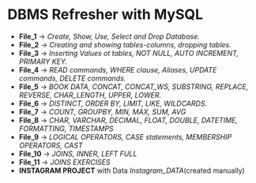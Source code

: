 # DBMS Refresher with MySQL
* **File_1** -> *Create, Show, Use, Select and Drop Database.*
* **File_2** -> *Creating and showing tables-columns, dropping tables.*
* **File_3** -> *Inserting Values ot tables, NOT NULL, AUTO INCREMENT, PRIMARY KEY.*
* **File_4** -> *READ commands, WHERE clause, Aliases, UPDATE commands, DELETE commands.*
* **File_5** -> *BOOK DATA, CONCAT, CONCAT_WS, SUBSTRING, REPLACE, REVERSE, CHAR_LENGTH, UPPER, LOWER.*
* **File_6** -> *DISTINCT, ORDER BY, LIMIT, LIKE, WILDCARDS.*
* **File_7** -> *COUNT, GROUPBY, MIN, MAX, SUM, AVG*
* **File_8** -> *CHAR, VARCHAR, DECIMAL, FLOAT, DOUBLE, DATETIME, FORMATTING, TIMESTAMPS*
* **File_9** -> *LOGICAL OPERATORS, CASE statements, MEMBERSHIP OPERATORS, CAST*
* **File_10** -> *JOINS, INNER, LEFT FULL*
* **File_11** -> *JOINS EXERCISES*
* **INSTAGRAM PROJECT** with Data *Instagram_DATA*(created manually)
